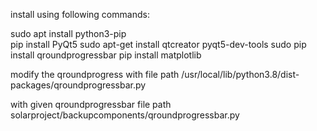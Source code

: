 install using following commands:

sudo apt install python3-pip	
pip install PyQt5
sudo apt-get install qtcreator pyqt5-dev-tools
sudo pip install qroundprogressbar
pip install matplotlib

modify the qroundprogress with file path /usr/local/lib/python3.8/dist-packages/qroundprogressbar.py

with given qroundprogressbar file path solarproject/backupcomponents/qroundprogressbar.py
